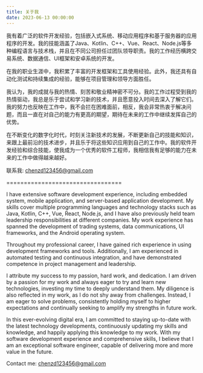 ```yaml
---
title: 关于我
date: 2023-06-13 00:00:00
---
```


我有着广泛的软件开发经验，包括嵌入式系统、移动应用程序和基于服务器的应用程序的开发。我的技能涵盖了Java、Kotlin、C++、Vue、React、Node.js等多种编程语言与技术栈，并且在不同公司担任过团队领导职责。我的工作经历横跨交易系统、数据通信、UI框架和安卓系统的开发。

在我的职业生涯中，我积累了丰富的开发框架和工具使用经验。此外，我还具有自动化测试和持续集成的经验，能够在项目管理和领导方面胜任。

我认为，我的成就与我的热情、刻苦和敬业精神密不可分。我的工作过程受到我的热情驱动，我总是乐于尝试和学习新的技术，并且愿意投入时间去深入了解它们。我的努力也反映在工作中，我不会拦在困难面前，相反，我会非常热衷于解决问题，而且一直在对自己的能力有更高的期望，期待在未来的工作中继续发挥自己的优势。

在不断变化的数字化时代，时刻关注新技术的发展，不断更新自己的技能和知识，来跟上最前沿的技术进步，并且乐于将这些知识应用到自己的工作中。我的软件开发经验和综合技能，使我成为一个优秀的软件工程师，我相信我有足够的能力在未来的工作中做得越来越好。

联系我: <chenzd123456@gmail.com>

=================================

I have extensive software development experience, including embedded system, mobile application, and server-based application development. My skills cover multiple programming languages and technology stacks such as Java, Kotlin, C++, Vue, React, Node.js, and I have also previously held team leadership responsibilities at different companies. My work experience has spanned the development of trading systems, data communications, UI frameworks, and the Android operating system.

Throughout my professional career, I have gained rich experience in using development frameworks and tools. Additionally, I am experienced in automated testing and continuous integration, and have demonstrated competence in project management and leadership.

I attribute my success to my passion, hard work, and dedication. I am driven by a passion for my work and always eager to try and learn new technologies, investing my time to deeply understand them. My diligence is also reflected in my work, as I do not shy away from challenges. Instead, I am eager to solve problems, consistently holding myself to higher expectations and continually seeking to amplify my strengths in future work.

In this ever-evolving digital era, I am committed to staying up-to-date with the latest technology developments, continuously updating my skills and knowledge, and happily applying this knowledge to my work. With my software development experience and comprehensive skills, I believe that I am an exceptional software engineer, capable of delivering more and more value in the future.

Contact me: <chenzd123456@gmail.com>
